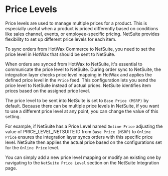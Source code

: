 # Price Levels

Price levels are used to manage multiple prices for a product. This is especially useful when a product is priced differently based on conditions like sales channel, events, or employee-specific pricing. NetSuite provides flexibility to set up different price levels for each item.

To sync orders from HotWax Commerce to NetSuite, you need to set the price level in HotWax that should be sent to NetSuite.

When orders are synced from HotWax to NetSuite, it's essential to communicate the price level to NetSuite. During order sync to NetSuite, the integration layer checks price level mapping in HotWax and applies the defined price level in the `Price` feed. This configuration lets you send the price level to NetSuite instead of actual prices. NetSuite identifies item prices based on the assigned price level.

The price level to be sent into NetSuite is set to `Base Price (MSRP)` by default. Because there can be multiple price levels in NetSuite, if you want to use a different price level at any point, you can change the value of this setting.

For example, if NetSuite has a Price Level named `Online Price` adjusting the value of PRICE_LEVEL_NETSUITE ID from `Base Price (MSRP)` to `Online Price` ensures the integration layer syncs orders with this specific price level. NetSuite then applies the actual price based on the configurations set for the `Online Price` level.

You can simply add a new price level mapping or modify an existing one by navigating to the `NetSuite Price Level` section on the NetSuite Integration page.
